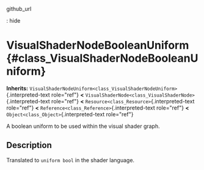github\_url

:   hide

VisualShaderNodeBooleanUniform {#class_VisualShaderNodeBooleanUniform}
==============================

**Inherits:**
`VisualShaderNodeUniform<class_VisualShaderNodeUniform>`{.interpreted-text
role="ref"} **\<**
`VisualShaderNode<class_VisualShaderNode>`{.interpreted-text role="ref"}
**\<** `Resource<class_Resource>`{.interpreted-text role="ref"} **\<**
`Reference<class_Reference>`{.interpreted-text role="ref"} **\<**
`Object<class_Object>`{.interpreted-text role="ref"}

A boolean uniform to be used within the visual shader graph.

Description
-----------

Translated to `uniform bool` in the shader language.
